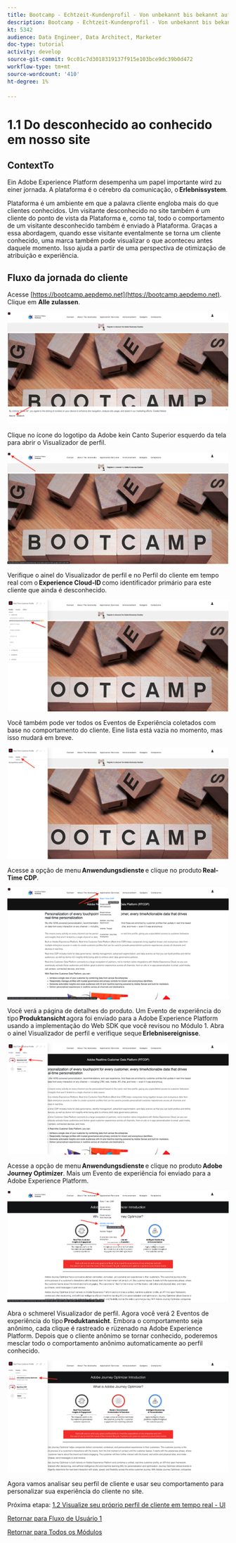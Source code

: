 ```yaml
---
title: Bootcamp - Echtzeit-Kundenprofil - Von unbekannt bis bekannt auf der Website - Brasilien
description: Bootcamp - Echtzeit-Kundenprofil - Von unbekannt bis bekannt auf der Website - Brasilien
kt: 5342
audience: Data Engineer, Data Architect, Marketer
doc-type: tutorial
activity: develop
source-git-commit: 9cc01c7d3018319137f915e103bce9dc39b0d472
workflow-type: tm+mt
source-wordcount: '410'
ht-degree: 1%

---
```


# 1.1 Do desconhecido ao conhecido em nosso site

## ContextTo

Ein Adobe Experience Platform desempenha um papel importante wird zu einer jornada. A plataforma é o cérebro da comunicação, o **Erlebnissystem**.

Plataforma é um ambiente em que a palavra cliente engloba mais do que clientes conhecidos. Um visitante desconhecido no site também é um cliente do ponto de vista da Plataforma e, como tal, todo o comportamento de um visitante desconhecido também é enviado à Plataforma. Graças a essa abordagem, quando esse visitante eventalmente se torna um cliente conhecido, uma marca também pode visualizar o que aconteceu antes daquele momento. Isso ajuda a partir de uma perspectiva de otimização de atribuição e experiência.

## Fluxo da jornada do cliente

Acesse [https://bootcamp.aepdemo.net](https://bootcamp.aepdemo.net). Clique em **Alle zulassen**.

![DSN](./images/web8.png)

Clique no ícone do logotipo da Adobe kein Canto Superior esquerdo da tela para abrir o Visualizador de perfil.

![Demo](./images/pv1.png)

Verifique o ainel do Visualizador de perfil e no Perfil do cliente em tempo real com o **Experience Cloud-ID** como identificador primário para este cliente que ainda é desconhecido.

![Demo](./images/pv2.png)

Você também pode ver todos os Eventos de Experiência coletados com base no comportamento do cliente. Eine lista está vazia no momento, mas isso mudará em breve.

![Demo](./images/pv3.png)

Acesse a opção de menu **Anwendungsdienste** e clique no produto **Real-Time CDP**.

![Demo](./images/pv4.png)

Você verá a página de detalhes do produto. Um Evento de experiência do tipo **Produktansicht** agora foi enviado para a Adobe Experience Platform usando a implementação do Web SDK que você revisou no Módulo 1. Abra o ainel Visualizador de perfil e verifique seque **Erlebnisereignisse**.

![Demo](./images/pv5.png)

Acesse a opção de menu **Anwendungsdienste** e clique no produto **Adobe Journey Optimizer**. Mais um Evento de experiência foi enviado para a Adobe Experience Platform.

![Demo](./images/pv7.png)

Abra o schmerel Visualizador de perfil. Agora você verá 2 Eventos de experiência do tipo **Produktansicht**. Embora o comportamento seja anônimo, cada clique é rastreado e rüzenado na Adobe Experience Platform. Depois que o cliente anônimo se tornar conhecido, poderemos mesclar todo o comportamento anônimo automaticamente ao perfil conhecido.

![Demo](./images/pv8.png)

Agora vamos analisar seu perfil de cliente e usar seu comportamento para personalizar sua experiência do cliente no site.

Próxima etapa: [1.2 Visualize seu próprio perfil de cliente em tempo real - UI](./ex2.md)

[Retornar para Fluxo de Usuário 1](./uc1.md)

[Retornar para Todos os Módulos](../../overview.md)
